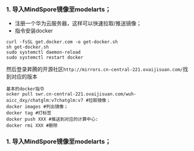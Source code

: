### 1. 导入MindSpore镜像至modelarts；
* 注册一个华为云服务器，这样可以快速拉取/推送镜像；
* 指令安装docker
```
curl -fsSL get.docker.com -o get-docker.sh
sh get-docker.sh
sudo systemctl daemon-reload
sudo systemctl restart docker
```
然后登录昇腾的开源社区```http://mirrors.cn-central-221.ovaijisuan.com/```找到对应的版本
```
基本的docker指令
ocker pull swr.cn-central-221.ovaijisuan.com/wuh-aicc_dxy/chatglm:v7chatglm:v7 #拉取镜像；
docker images #列出镜像；
docker tag #打标签
docker push XXX #推送到对应的计算中心:
docker rmi XXX #删除
```

### 1. 导入MindSpore镜像至modelarts；